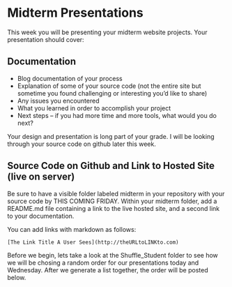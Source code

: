 # Midterm Presentations

This week you will be presenting your midterm website projects. Your presentation should cover:

## Documentation

* Blog documentation of your process
* Explanation of some of your source code (not the entire site but sometime you found challenging or interesting you’d like to share)
* Any issues you encountered
* What you learned in order to accomplish your project
* Next steps –  if you had more time and more tools, what would you do next?

Your design and presentation is long part of your grade. I will be looking through your source code on github later this week. 

## Source Code on Github and Link to Hosted Site (live on server)

Be sure to have a visible folder labeled midterm in your repository with your source code by THIS COMING FRIDAY. Within your midterm folder, add a  README.md file containing a link to the live hosted site, and a second link to your documentation.

You can add links with markdown as follows:

```
[The Link Title A User Sees](http://theURLtoLINKto.com)
```

Before we begin, lets take a look at the Shuffle_Student folder to see how we will be chosing a random order for our presentations today and Wednesday. After we generate a list together, the order will be posted below.